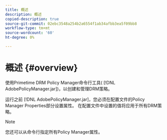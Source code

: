 ```yaml
---
title: 概述
description: 概述
copied-description: true
source-git-commit: 02ebc3548a254b2a6554f1ab34afbb3ea5f09bb8
workflow-type: tm+mt
source-wordcount: '60'
ht-degree: 0%

---
```


# 概述 {#overview}

使用Primetime DRM Policy Manager命令行工具( [!DNL AdobePolicyManager.jar])，以创建和管理DRM策略。

运行之前 [!DNL AdobePolicyManager.jar]，您必须在配置文件的Policy Manager Properties部分设置属性。 在配置文件中设置的值将应用于所有DRM策略。

>[!NOTE]
>
>您还可以从命令行指定所有Policy Manager属性。
